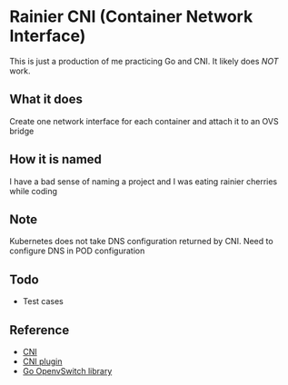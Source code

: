 # Rainier CNI (Container Network Interface)
This is just a production of me practicing Go and CNI. It likely does *NOT* work.

## What it does
Create one network interface for each container and attach it to an OVS bridge

## How it is named
I have a bad sense of naming a project and I was eating rainier cherries while coding

## Note
Kubernetes does not take DNS configuration returned by CNI. Need to configure DNS in POD configuration

## Todo
- Test cases

## Reference
- [CNI](https://github.com/containernetworking/cni)
- [CNI plugin](https://github.com/containernetworking/plugins)
- [Go OpenvSwitch library](https://github.com/digitalocean/go-openvswitch)
